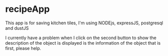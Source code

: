 # recipeApp
This app is for saving kitchen tiles, I'm using NODEjs, expressJS, postgresql and dustJS

I currently have a problem when I click on the second button to show the description of the object is displayed is the information of the object that is first, please help.
